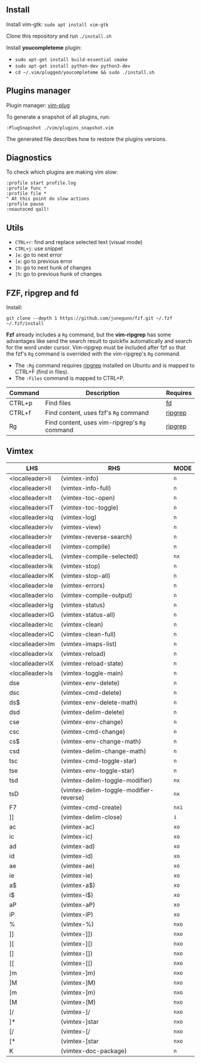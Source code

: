 ## Install
Install vim-gtk: `sudo apt install vim-gtk`

Clone this repository and run `./install.sh`

Install **youcompleteme** plugin:
- `sudo apt-get install build-essential cmake`
- `sudo apt-get install python-dev python3-dev`
- `cd ~/.vim/plugged/youcompleteme && sudo ./install.sh`

## Plugins manager
Plugin manager: [vim-plug](https://github.com/junegunn/vim-plug)

To generate a snapshot of all plugins, run:

```
:PlugSnapshot ./vim/plugins_snapshot.vim
```

The generated file describes how to restore the plugins versions.

## Diagnostics
To check which plugins are making vim slow:

```
:profile start profile.log
:profile func *
:profile file *
" At this point do slow actions
:profile pause
:noautocmd qall!
```

## Utils

- `CTRL+r`: find and replace selected text (visual mode)
- `CTRL+j`: use snippet
- `]e`: go to next error
- `[e`: go to previous error
- `]h`: go to next hunk of changes
- `[h`: go to previous hunk of changes

## FZF, ripgrep and fd

Install:

```
git clone --depth 1 https://github.com/junegunn/fzf.git ~/.fzf
~/.fzf/install
```

**Fzf** already includes a `Rg` command, but the **vim-ripgrep** has some advantages
like send the search result to quickfix automatically and search for
the word under cursor. Vim-ripgrep must be included after fzf so that
the fzf's `Rg` command is overrided with the vim-ripgrep's `Rg` command.

- The `:Rg` command requires [ripgrep](https://github.com/BurntSushi/ripgrep#installation) installed on Ubuntu and is mapped to CTRL+F (find in files).
- The `:Files` command is mapped to CTRL+P.

| Command | Description                                   | Requires                                                        |
| ------- | --------------------------------------------- | --------------------------------------------------------------- |
| CTRL+p  | Find files                                    | [fd](https://github.com/sharkdp/fd)                             |
| CTRL+f  | Find content, uses fzf's `Rg` command         | [ripgrep](https://github.com/BurntSushi/ripgrep#installation)   |
| Rg      | Find content, uses vim-ripgrep's `Rg` command | [ripgrep](https://github.com/BurntSushi/ripgrep#installation)   |


## Vimtex

| LHS              | RHS                                          | MODE  |
| ---------------- | -------------------------------------------- | ----- |
| \<localleader>li  | <plug>(vimtex-info)                          | `n`     |
| \<localleader>lI  | <plug>(vimtex-info-full)                     | `n`     |
| \<localleader>lt  | <plug>(vimtex-toc-open)                      | `n`     |
| \<localleader>lT  | <plug>(vimtex-toc-toggle)                    | `n`     |
| \<localleader>lq  | <plug>(vimtex-log)                           | `n`     |
| \<localleader>lv  | <plug>(vimtex-view)                          | `n`     |
| \<localleader>lr  | <plug>(vimtex-reverse-search)                | `n`     |
| \<localleader>ll  | <plug>(vimtex-compile)                       | `n`     |
| \<localleader>lL  | <plug>(vimtex-compile-selected)              | `nx`    |
| \<localleader>lk  | <plug>(vimtex-stop)                          | `n`     |
| \<localleader>lK  | <plug>(vimtex-stop-all)                      | `n`     |
| \<localleader>le  | <plug>(vimtex-errors)                        | `n`     |
| \<localleader>lo  | <plug>(vimtex-compile-output)                | `n`     |
| \<localleader>lg  | <plug>(vimtex-status)                        | `n`     |
| \<localleader>lG  | <plug>(vimtex-status-all)                    | `n`     |
| \<localleader>lc  | <plug>(vimtex-clean)                         | `n`     |
| \<localleader>lC  | <plug>(vimtex-clean-full)                    | `n`     |
| \<localleader>lm  | <plug>(vimtex-imaps-list)                    | `n`     |
| \<localleader>lx  | <plug>(vimtex-reload)                        | `n`     |
| \<localleader>lX  | <plug>(vimtex-reload-state)                  | `n`     |
| \<localleader>ls  | <plug>(vimtex-toggle-main)                   | `n`     |
| dse              | <plug>(vimtex-env-delete)                    | `n`     |
| dsc              | <plug>(vimtex-cmd-delete)                    | `n`     |
| ds$              | <plug>(vimtex-env-delete-math)               | `n`     |
| dsd              | <plug>(vimtex-delim-delete)                  | `n`     |
| cse              | <plug>(vimtex-env-change)                    | `n`     |
| csc              | <plug>(vimtex-cmd-change)                    | `n`     |
| cs$              | <plug>(vimtex-env-change-math)               | `n`     |
| csd              | <plug>(vimtex-delim-change-math)             | `n`     |
| tsc              | <plug>(vimtex-cmd-toggle-star)               | `n`     |
| tse              | <plug>(vimtex-env-toggle-star)               | `n`     |
| tsd              | <plug>(vimtex-delim-toggle-modifier)         | `nx`    |
| tsD              | <plug>(vimtex-delim-toggle-modifier-reverse) | `nx`    |
| F7               | <plug>(vimtex-cmd-create)                    | `nxi`   |
| ]]               | <plug>(vimtex-delim-close)                   | `i`     |
| ac               | <plug>(vimtex-ac)                            | `xo`    |
| ic               | <plug>(vimtex-ic)                            | `xo`    |
| ad               | <plug>(vimtex-ad)                            | `xo`    |
| id               | <plug>(vimtex-id)                            | `xo`    |
| ae               | <plug>(vimtex-ae)                            | `xo`    |
| ie               | <plug>(vimtex-ie)                            | `xo`    |
| a$               | <plug>(vimtex-a$)                            | `xo`    |
| i$               | <plug>(vimtex-i$)                            | `xo`    |
| aP               | <plug>(vimtex-aP)                            | `xo`    |
| iP               | <plug>(vimtex-iP)                            | `xo`    |
| %                | <plug>(vimtex-%)                             | `nxo`   |
| ]]               | <plug>(vimtex-]])                            | `nxo`   |
| ][                |<plug>(vimtex-][)                              | `nxo`   |
| []               | <plug>(vimtex-[])                            | `nxo`   |
| [[               | <plug>(vimtex-[[)                            | `nxo`   |
| ]m               | <plug>(vimtex-]m)                            | `nxo`   |
| ]M               | <plug>(vimtex-]M)                            | `nxo`   |
| [m               | <plug>(vimtex-[m)                            | `nxo`   |
| [M               | <plug>(vimtex-[M)                            | `nxo`   |
| ]/               | <plug>(vimtex-]/                             | `nxo`   |
| ]*               | <plug>(vimtex-]star                          | `nxo`   |
| [/               | <plug>(vimtex-[/                             | `nxo`   |
| [*               | <plug>(vimtex-[star                          | `nxo`   |
| K                | <plug>(vimtex-doc-package)                   | `n`     |
